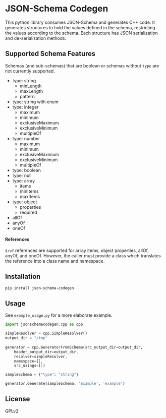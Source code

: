 # JSON-Schema Codegen

This python library consumes JSON-Schema and generates C++ code.  It generates structures to hold the values defined in the schema, restricting the values according to the schema.  Each structure has JSON serialization and de-serialization methods.

## Supported Schema Features

Schemas (and sub-schemas) that are boolean or schemas without `type` are not currently supported.

* type: string
    * minLength
    * maxLength
    * pattern
* type: string with enum
* type: integer
    * maximum
    * minimum
    * exclusiveMaximum
    * exclusiveMinimum
    * multipleOf
* type: number
    * maximum
    * minimum
    * exclusiveMaximum
    * exclusiveMinimum
    * multipleOf 
* type: boolean
* type: null
* type: array
    * items
    * minItems
    * maxItems
* type: object
    * properties
    * required
* allOf
* anyOf
* oneOf

#### References

`$ref` references are supported for array items, object properties, allOf, anyOf, and oneOf.  However, the caller must provide a class which translates the reference into a class name and namespace. 

## Installation

```sh
pip install json-schema-codegen
```

## Usage
See `example_usage.py` for a more elaborate example.

```py
import jsonschemacodegen.cpp as cpp

simpleResolver = cpp.SimpleResolver()
output_dir = "/tmp"
    
generator = cpp.GeneratorFromSchema(src_output_dir=output_dir,
    header_output_dir=output_dir, 
    resolver=simpleResolver,
    namespace=[],
    src_usings=[])

sampleSchema = {"type": "string"}

generator.Generate(sampleSchema, 'Example', 'example')
```

## License

GPLv2


